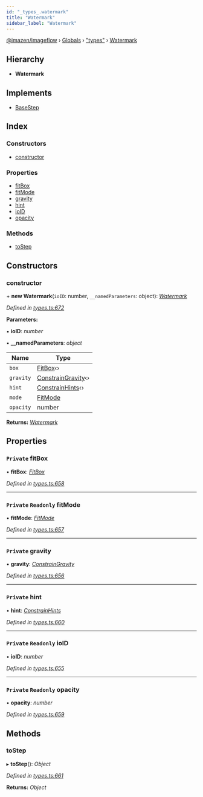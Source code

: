 ```yaml
---
id: "_types_.watermark"
title: "Watermark"
sidebar_label: "Watermark"
---
```


[@imazen/imageflow](../index.md) › [Globals](../globals.md) › ["types"](../modules/_types_.md) › [Watermark](_types_.watermark.md)

## Hierarchy

* **Watermark**

## Implements

* [BaseStep](_types_.basestep.md)

## Index

### Constructors

* [constructor](_types_.watermark.md#constructor)

### Properties

* [fitBox](_types_.watermark.md#private-fitbox)
* [fitMode](_types_.watermark.md#private-readonly-fitmode)
* [gravity](_types_.watermark.md#private-gravity)
* [hint](_types_.watermark.md#private-hint)
* [ioID](_types_.watermark.md#private-readonly-ioid)
* [opacity](_types_.watermark.md#private-readonly-opacity)

### Methods

* [toStep](_types_.watermark.md#tostep)

## Constructors

###  constructor

\+ **new Watermark**(`ioID`: number, `__namedParameters`: object): *[Watermark](_types_.watermark.md)*

*Defined in [types.ts:672](https://github.com/imazen/imageflow-node/blob/8d7450b/lib/types.ts#L672)*

**Parameters:**

▪ **ioID**: *number*

▪ **__namedParameters**: *object*

Name | Type |
------ | ------ |
`box` | [FitBox](_types_.fitbox.md)‹› |
`gravity` | [ConstrainGravity](_types_.constraingravity.md)‹› |
`hint` | [ConstrainHints](_types_.constrainhints.md)‹› |
`mode` | [FitMode](../enums/_types_.fitmode.md) |
`opacity` | number |

**Returns:** *[Watermark](_types_.watermark.md)*

## Properties

### `Private` fitBox

• **fitBox**: *[FitBox](_types_.fitbox.md)*

*Defined in [types.ts:658](https://github.com/imazen/imageflow-node/blob/8d7450b/lib/types.ts#L658)*

___

### `Private` `Readonly` fitMode

• **fitMode**: *[FitMode](../enums/_types_.fitmode.md)*

*Defined in [types.ts:657](https://github.com/imazen/imageflow-node/blob/8d7450b/lib/types.ts#L657)*

___

### `Private` gravity

• **gravity**: *[ConstrainGravity](_types_.constraingravity.md)*

*Defined in [types.ts:656](https://github.com/imazen/imageflow-node/blob/8d7450b/lib/types.ts#L656)*

___

### `Private` hint

• **hint**: *[ConstrainHints](_types_.constrainhints.md)*

*Defined in [types.ts:660](https://github.com/imazen/imageflow-node/blob/8d7450b/lib/types.ts#L660)*

___

### `Private` `Readonly` ioID

• **ioID**: *number*

*Defined in [types.ts:655](https://github.com/imazen/imageflow-node/blob/8d7450b/lib/types.ts#L655)*

___

### `Private` `Readonly` opacity

• **opacity**: *number*

*Defined in [types.ts:659](https://github.com/imazen/imageflow-node/blob/8d7450b/lib/types.ts#L659)*

## Methods

###  toStep

▸ **toStep**(): *Object*

*Defined in [types.ts:661](https://github.com/imazen/imageflow-node/blob/8d7450b/lib/types.ts#L661)*

**Returns:** *Object*
